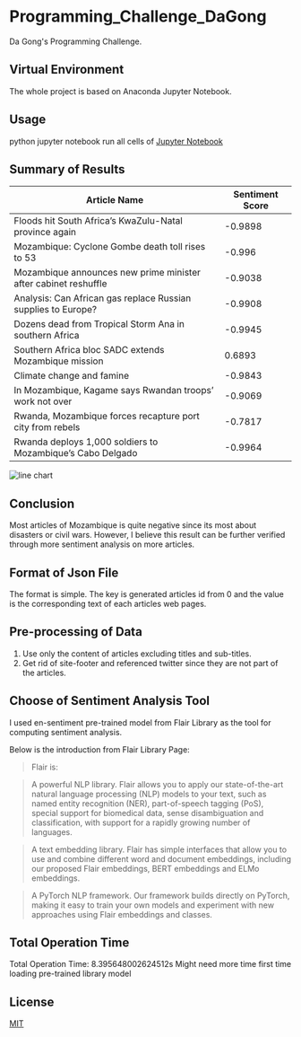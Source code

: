 # Programming_Challenge_DaGong

Da Gong's Programming Challenge.

## Virtual Environment

The whole project is based on Anaconda Jupyter Notebook.

## Usage

python jupyter notebook
run all cells of [Jupyter Notebook](notebook/Programming_Challenge.ipynb)


## Summary of Results

| Article Name  | Sentiment Score |
| ------------- | ------------- |
| Floods hit South Africa’s KwaZulu-Natal province again  | -0.9898 |
| Mozambique: Cyclone Gombe death toll rises to 53| -0.996|
| Mozambique announces new prime minister after cabinet reshuffle|-0.9038|
| Analysis: Can African gas replace Russian supplies to Europe?|-0.9908|
| Dozens dead from Tropical Storm Ana in southern Africa|-0.9945|
| Southern Africa bloc SADC extends Mozambique mission|0.6893|
| Climate change and famine | -0.9843|
| In Mozambique, Kagame says Rwandan troops’ work not over|-0.9069|
| Rwanda, Mozambique forces recapture port city from rebels|-0.7817|
| Rwanda deploys 1,000 soldiers to Mozambique’s Cabo Delgado|-0.9964  |

![line chart](plotly_result.jpg?raw=true)

## Conclusion

Most articles of Mozambique is quite negative since its most about disasters or civil wars. However, I believe this result can be further
verified through more sentiment analysis on more articles.

## Format of Json File

The format is simple. The key is generated articles id from 0 and the value is the corresponding text of each articles web pages.

## Pre-processing of Data

1. Use only the content of articles excluding titles and sub-titles.
2. Get rid of site-footer and referenced twitter since they are not part of the articles.

## Choose of Sentiment Analysis Tool

I used en-sentiment pre-trained model from Flair Library as the tool for computing sentiment analysis.

Below is the introduction from Flair Library Page:
>Flair is:

>A powerful NLP library. Flair allows you to apply our state-of-the-art natural language processing (NLP) models to your text, such as named entity recognition (NER), part-of-speech tagging (PoS), special support for biomedical data, sense disambiguation and classification, with support for a rapidly growing number of languages.

>A text embedding library. Flair has simple interfaces that allow you to use and combine different word and document embeddings, including our proposed Flair embeddings, BERT embeddings and ELMo embeddings.

>A PyTorch NLP framework. Our framework builds directly on PyTorch, making it easy to train your own models and experiment with new approaches using Flair embeddings and classes.


## Total Operation Time

Total Operation Time: 8.395648002624512s
Might need more time first time loading pre-trained library model

## License
[MIT](https://choosealicense.com/licenses/mit/)